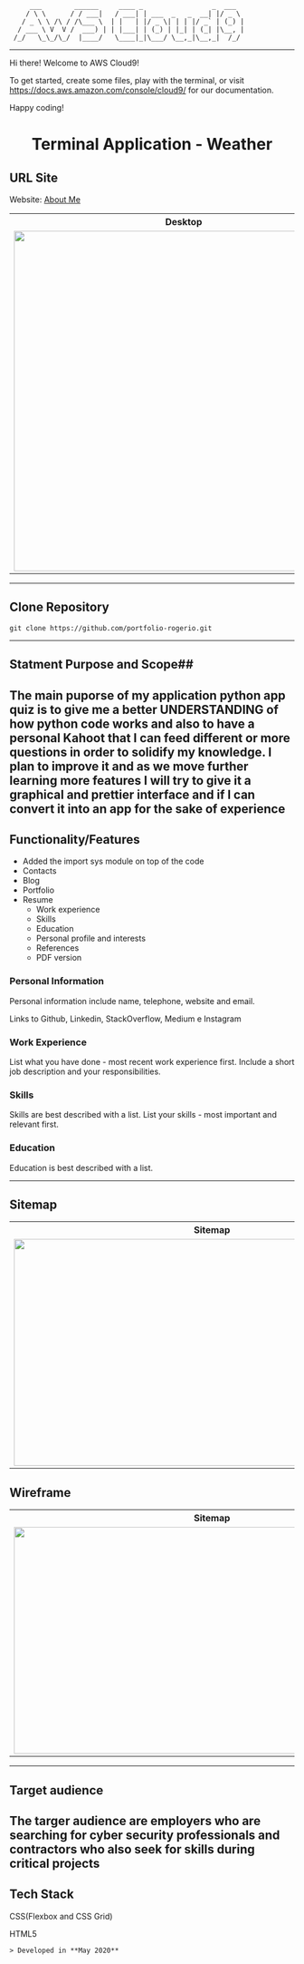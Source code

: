          ___        ______     ____ _                 _  ___  
        / \ \      / / ___|   / ___| | ___  _   _  __| |/ _ \ 
       / _ \ \ /\ / /\___ \  | |   | |/ _ \| | | |/ _` | (_) |
      / ___ \ V  V /  ___) | | |___| | (_) | |_| | (_| |\__, |
     /_/   \_\_/\_/  |____/   \____|_|\___/ \__,_|\__,_|  /_/ 
 ----------------------------------------------------------------- 


Hi there! Welcome to AWS Cloud9!

To get started, create some files, play with the terminal,
or visit https://docs.aws.amazon.com/console/cloud9/ for our documentation.

Happy coding!


<p align="center">
  <h1 align="center">Terminal Application - Weather</h1>
</p>

## URL Site ##
Website:
  <a href="index.html">About Me</a>

<table>
  <tr>
    <th>Desktop</th>
    <th>Mobile</th>
  </tr>
  <tr>
    <td>
        <img src="Docs/aboutme.png" width="600"/>
    </td>
    <td>
        <img src="Docs/aboutme-mobile.png" width="150" height="311"/>
    </td>
  </tr>
</table>

---

## Clone Repository ##
```
git clone https://github.com/portfolio-rogerio.git
```
---

## Statment Purpose and Scope##
  The main puporse of my application python app quiz is to give me a better UNDERSTANDING of how python code works and also to have a personal Kahoot that I can feed different or more questions in order to solidify my knowledge. I plan to improve it and as we move further learning more features I will try to give it a graphical and prettier interface and if I can convert it into an app for the sake of experience
---

## Functionality/Features ##
- Added the import sys module on top of the code 
- Contacts
- Blog
- Portfolio
- Resume
  - Work experience
  - Skills
  - Education
  - Personal profile and interests
  - References
  - PDF version

### Personal Information ###
<p>Personal information include name, telephone, website and email.</p>
<p>Links to Github, Linkedin, StackOverflow, Medium e Instagram</p>

### Work Experience ###
List what you have done - most recent work experience first.
Include a short job description and your responsibilities.

### Skills ###
Skills are best described with a list.
List your skills - most important and relevant first.

### Education ###
Education is best described with a list.

 ---

## Sitemap ##
<table>
  <tr>
    <th>Sitemap</th>
  </tr>
  <tr>
    <td>
        <img src="Docs/sitemap.jpg" width="700" height="400"/>
    </td>
  </tr>
</table>



## Wireframe ##
<table>
  <tr>
    <th>Sitemap</th>
  </tr>
  <tr>
    <td>
        <img src="Docs/Figma_portfolioWireframe.jpeg" width="700" height="400"/>
    </td>
  </tr>
</table>

 ---

## Target audience ##
 
The targer audience are employers who are searching for cyber security professionals and contractors who also seek for skills during critical projects
---

## Tech Stack ##
<p>
  CSS(Flexbox and CSS Grid)
</p>
<p>
  HTML5
</p>

```
> Developed in **May 2020**
